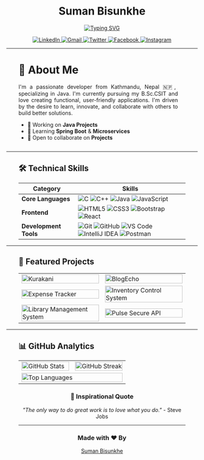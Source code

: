 <div align="center" style="margin-left: 2rem; margin-right: 2rem;">

# Suman Bisunkhe

[![Typing SVG](https://readme-typing-svg.herokuapp.com?font=Fira+Code&pause=1000&color=F7F7F7&center=true&vCenter=true&width=435&lines=Java+Enthusiast;Tech+Enthusiast;Problem+Solver;BSc.CSIT+student)](https://git.io/typing-svg)

<p align="center" style="margin-left: 2rem; margin-right: 2rem;">
  <a href="https://www.linkedin.com/in/sumanbisunkhe">
    <img src="https://img.shields.io/badge/LinkedIn-%230077B5.svg?style=for-the-badge&logo=linkedin&logoColor=white" alt="LinkedIn"/>
  </a>
  <a href="mailto:sumanbisunkhe304@gmail.com">
    <img src="https://img.shields.io/badge/Gmail-D14836?style=for-the-badge&logo=gmail&logoColor=white" alt="Gmail"/>
  </a>
  <a href="https://twitter.com/SumanBisunkhe">
    <img src="https://img.shields.io/badge/Twitter-%231DA1F2.svg?style=for-the-badge&logo=Twitter&logoColor=white" alt="Twitter"/>
  </a>
  <a href="https://www.facebook.com/profile.php?id=100071784111261">
    <img src="https://img.shields.io/badge/Facebook-%231877F2.svg?style=for-the-badge&logo=Facebook&logoColor=white" alt="Facebook"/>
  </a>
  <a href="https://www.instagram.com/suman_bisunkhe">
    <img src="https://img.shields.io/badge/Instagram-%23E4405F.svg?style=for-the-badge&logo=Instagram&logoColor=white" alt="Instagram"/>
  </a>
</p>
</div>

---

<div style="margin-left: 2rem; margin-right: 2rem;">

# 💫 About Me

<div style="display: flex; align-items: flex-start;">
  <div style="flex: 1; padding-right: 20px; text-align: justify;">
    I'm a passionate developer from Kathmandu, Nepal 🇳🇵, specializing in Java. I'm currently pursuing my B.Sc.CSIT and love creating functional, user-friendly applications. I'm driven by the desire to learn, innovate, and collaborate with others to build better solutions.

- 🔭 Working on **Java Projects**
- 🌱 Learning **Spring Boot** & **Microservices**
- 👯 Open to collaborate on **Projects**
  </div>
</div>

</div>

---

<div style="margin-left: 2rem; margin-right: 2rem;">

## 🛠️ Technical Skills

<div align="center">

| Category              | Skills                                                                                                                                                                                                                                                                                                                                                                                                                                                                                                                                                                                            |
|-----------------------|---------------------------------------------------------------------------------------------------------------------------------------------------------------------------------------------------------------------------------------------------------------------------------------------------------------------------------------------------------------------------------------------------------------------------------------------------------------------------------------------------------------------------------------------------------------------------------------------------|
| **Core Languages**    | ![C](https://img.shields.io/badge/c-%2300599C.svg?style=for-the-badge&logo=c&logoColor=white) ![C++](https://img.shields.io/badge/c++-%2300599C.svg?style=for-the-badge&logo=c%2B%2B&logoColor=white) ![Java](https://img.shields.io/badge/java-%23ED8B00.svg?style=for-the-badge&logo=openjdk&logoColor=white) ![JavaScript](https://img.shields.io/badge/javascript-%23323330.svg?style=for-the-badge&logo=javascript&logoColor=%23F7DF1E)                                                                                                                                                      |
| **Frontend**          | ![HTML5](https://img.shields.io/badge/html5-%23E34F26.svg?style=for-the-badge&logo=html5&logoColor=white) ![CSS3](https://img.shields.io/badge/css3-%231572B6.svg?style=for-the-badge&logo=css3&logoColor=white) ![Bootstrap](https://img.shields.io/badge/bootstrap-%238511FA.svg?style=for-the-badge&logo=bootstrap&logoColor=white) ![React](https://img.shields.io/badge/react-%2320232a.svg?style=for-the-badge&logo=react&logoColor=%2361DAFB)                                                                                                                                               |
| **Development Tools** | ![Git](https://img.shields.io/badge/git-%23F05033.svg?style=for-the-badge&logo=git&logoColor=white) ![GitHub](https://img.shields.io/badge/github-%23121011.svg?style=for-the-badge&logo=github&logoColor=white) ![VS Code](https://img.shields.io/badge/Visual%20Studio%20Code-0078d7.svg?style=for-the-badge&logo=visual-studio-code&logoColor=white) ![IntelliJ IDEA](https://img.shields.io/badge/IntelliJ%20IDEA-000000.svg?style=for-the-badge&logo=intellij-idea&logoColor=white) ![Postman](https://img.shields.io/badge/Postman-FF6C37?style=for-the-badge&logo=postman&logoColor=white) |
</div>

</div>

---

<div style="margin-left: 2rem; margin-right: 2rem;">

## 🚀 Featured Projects

<div align="center">
  <table>
    <tr>
      <td width="50%">
        <a href="https://github.com/sumanbisunkhe/Kurakani">
          <img width="100%" src="https://github-readme-stats.vercel.app/api/pin/?username=sumanbisunkhe&repo=Kurakani&theme=tokyonight&hide_border=true" alt="Kurakani"/>
        </a>
      </td>
      <td width="50%">
        <a href="https://github.com/sumanbisunkhe/BlogEcho">
          <img width="100%" src="https://github-readme-stats.vercel.app/api/pin/?username=sumanbisunkhe&repo=BlogEcho&theme=tokyonight&hide_border=true" alt="BlogEcho"/>
        </a>
      </td>
    </tr>
    <tr>
      <td width="50%">
        <a href="https://github.com/sumanbisunkhe/Expense-Tracker">
          <img width="100%" src="https://github-readme-stats.vercel.app/api/pin/?username=sumanbisunkhe&repo=Expense-Tracker&theme=tokyonight&hide_border=true" alt="Expense Tracker"/>
        </a>
      </td>
      <td width="50%">
        <a href="https://github.com/sumanbisunkhe/inventory-control-system">
          <img width="100%" src="https://github-readme-stats.vercel.app/api/pin/?username=sumanbisunkhe&repo=inventory-control-system&theme=tokyonight&hide_border=true" alt="Inventory Control System"/>
        </a>
      </td>
    </tr>
    <tr>
      <td width="50%">
        <a href="https://github.com/sumanbisunkhe/library-management-system">
          <img width="100%" src="https://github-readme-stats.vercel.app/api/pin/?username=sumanbisunkhe&repo=library-management-system&theme=tokyonight&hide_border=true" alt="Library Management System"/>
        </a>
      </td>
      <td width="50%">
        <a href="https://github.com/sumanbisunkhe/pulse-sercure-api">
          <img width="100%" src="https://github-readme-stats.vercel.app/api/pin/?username=sumanbisunkhe&repo=pulse-sercure-api&theme=tokyonight&hide_border=true" alt="Pulse Secure API"/>
        </a>
      </td>
    </tr>
  </table>
</div>

</div>

---

<div style="margin-left: 2rem; margin-right: 2rem;">

## 📊 GitHub Analytics

<div align="center">
<table>
  <tr>
    <td width="50%">
      <img width="100%" src="https://github-readme-stats.vercel.app/api?username=sumanbisunkhe&show_icons=true&theme=tokyonight&hide_border=true" alt="GitHub Stats"/>
    </td>
    <td width="50%">
      <img width="100%" src="https://img.shields.io/github/streak-stats/v1/sumanbisunkhe?theme=tokyonight" alt="GitHub Streak"/>
    </td>
  </tr>
  <tr>
    <td colspan="2">
      <img width="100%" src="https://github-readme-stats.vercel.app/api/top-langs/?username=sumanbisunkhe&layout=compact&theme=tokyonight&hide_border=true&card_width=850" alt="Top Languages"/>
    </td>
  </tr>
</table>
</div>

</div>

<div align="center" style="margin-left: 2rem; margin-right: 2rem;">

### 💭 Inspirational Quote

*"The only way to do great work is to love what you do."* - Steve Jobs

---

### Made with ❤️ By

[Suman Bisunkhe](https://github.com/sumanbisunkhe)

</div>
